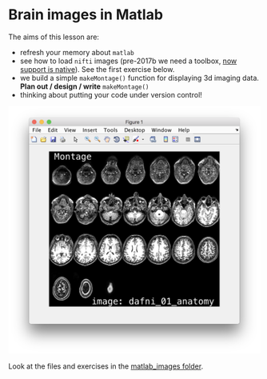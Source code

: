 # Brain images in Matlab

The aims of this lesson are:

  - refresh your memory about ``matlab``
  - see how to load ``nifti`` images (pre-2017b we need a toolbox, [now support is native](https://uk.mathworks.com/help/images/ref/niftiread.html)). See the first exercise below.
  - we build a simple ``makeMontage()`` function for displaying 3d imaging data. **Plan out / design / write** ``makeMontage()``
  - thinking about putting your code under version control!
  
![example of a montage](./im-01-montage.png)

Look at the files and exercises in the [matlab_images folder](./matlab_images/Readme.md).
